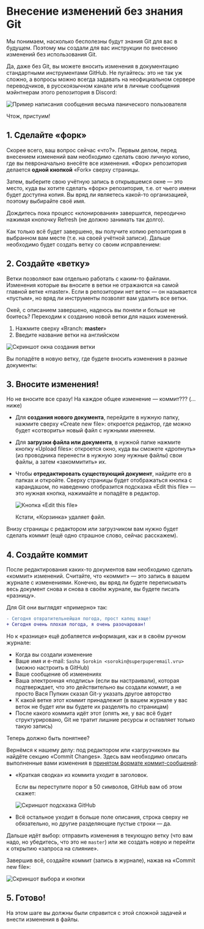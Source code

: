 # Внесение изменений без знания Git

Мы понимаем, насколько бесполезны будут знания Git для вас в будущем. Поэтому мы создали для вас инструкции по внесению изменений без использования Git.

Да, даже без Git, вы можете вносить изменения в документацию стандартными инструментами GitHub. Не пугайтесь: это не так уж сложно, а вопросы можно всегда задавать на неофициальном сервере переводчиков, в русскоязычном канале или в личные сообщения мэйнтнерам этого репозитория в Discord:

![Пример написания сообщения весьма панического пользователя](https://i.imgur.com/NbQysXF.png)

Чтож, пристуим!

## 1. Сделайте «форк»

Скорее всего, ваш вопрос сейчас «что?». Первым делом, перед внесением изменений вам необходимо сделать свою личную копию, где вы певроначально внесёте все изменения. «Форк» репозитория делается **одной кнопкой** «Fork» сверху страницы.

Затем, выберите свою учётную запись в открывшемся окне — это место, куда вы хотите сделать «форк» репозитория, т.е. от чьего имени будет доступна копия. Вы вряд ли являетесь какой-то организацией, поэтому выбирайте своё имя.

Дождитесь пока процесс «клонирования» завершится, переодично нажимая кнопочку Refresh (не должно занимать так долго).

Как только всё будет завершено, вы получите копию репозитория в выбранном вам месте (т.е. на своей учётной записи). Дальше необходимо будет создать ветку со своим исправлением:

## 2. Создайте «ветку»

Ветки позволяют вам отдельно работать с каким-то файлами. Изменения которые вы вносите в ветки не отражаются на самой главной ветке «master». Если в репозитории нет веток — он называется «пустым», но вряд ли инструменты позволят вам удалить все ветки.

Окей, с описанием завершено, надеюсь вы поняли и больше не боитесь? Переходим к созданию новой ветки для наших изменений.

1. Нажмите сверху «Branch: **master**»
2. Введите название ветки на английском

  ![Скриншот окна создания ветки](https://i.imgur.com/XVdxANR.png)

Вы попадёте в новую ветку, где будете вносить изменения в разные документы:

## 3. Вносите изменения!

Но не вносите все сразу! На каждое общее изменение — коммит??? (… ниже)

- Для **создания нового документа**, перейдите в нужную папку, нажмите сверху «Create new file»: откроется редактор, где можно будет «сотворить» новый файл с нужными именнем.
- Для **загрузки файла или документа**, в нужной папке нажмите кнопку «Upload files»: откроется окно, куда вы сможете «дропнуть» (из проводника перенести в нужную зону нужные файлы) свои файлы, а затем «закоммитить» их.
- Чтобы **отредактировать существующий документ**, найдите его в папках и откройте. Сверху страницы будет отображаться кнопка с карандашом, по наведению отобразится подсказка «Edit this file» — это нужная кнопка, нажимайте и попадёте в редактор.

  ![Кнопка «Edit this file»](https://i.imgur.com/7yT1nL0.png)

  Кстати, «Корзинка» удаляет файл.

Внизу страницы с редактором или загрузчиком вам нужно будет сделать коммит (ещё одно страшное слово, сейчас расскажем).

## 4. Создайте коммит

После редактирования каких-то документов вам необходимо сделать «коммит» изменений. Считайте, что «коммит» — это запись в вашем журнале с изменениями. Конечно, вы вряд ли будете переписывать весь документ снова и снова в своём журнале, вы будете писать «разницу».

Для Git они выглядят «примерно» так:

```diff
- Сегодня отвратительнейшая погода, прост капец ваще!
+ Сегодня очень плохая погода, я очень разочарован!
```

Но к «разнице» ещё добаляется информация, как и в своём ручном журнале:
- Когда вы создали изменение
- Ваше имя и e-mail: `Sasha Sorokin <sorokin@superpuperemail.vru>` (можно настроить в GitHub)
- Ваше сообщение об изменениях
- Ваша электронная «подпись» (если вы настраивали), которая подтверждает, что это действительно вы создали коммит, а не просто Вася Пупкин сказал Git-у указать другое авторство
- К какой ветке этот коммит принадлежит (в вашем журнале у вас веток не будет или вы будете их разделять по страницам)
- После какого коммита идёт этот (опять же, у вас всё будет структурировано, Git не тратит лишние ресурсы и оставляет только такую запись)

Теперь должно быть понятнее?

Вернёмся к нашему делу: под редактором или «загрузчиком» вы найдёте секцию «Commit Changes». Здесь вам необходимо описать выполненные вами изменения в [принятом формате коммит-сообщений](/docs/COMMIT_MSGS.md):

- «Краткая сводка» из коммита уходит в заголовок.

  Если вы переступите порог в 50 символов, GitHub вам об этом скажет:

  ![Скриншот подсказка GitHub](https://i.imgur.com/BLEL5qR.png)
- Всё остальное уходит в больше поле описания, строка сверху не обязательно, но другие разделяющие пустые строки — да.

Дальше идёт выбор: отправить изменения в текующую ветку (что вам надо, но убедитесь, что это не `master`) или же создать новую и перейти к открытию «запроса на слияние».

Завершив всё, создайте коммит (запись в журнале), нажав на «Commit new file»:

![Скриншот выбора и кнопки](https://i.imgur.com/E6H7IR7.png)

## 5. Готово!

На этом шаге вы должны были справится с этой сложной задачей и внести изменения в файлы.